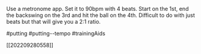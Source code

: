 Use a metronome app. Set it to 90bpm with 4 beats. Start on the 1st, end the backswing on the 3rd and hit the ball on the 4th. Difficult to do with just beats but that will give you a 2:1 ratio.

#putting #putting--tempo #trainingAids

[[202209280558]]